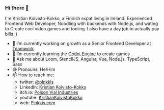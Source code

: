 ### Hi there 👋

I'm Kristian Koivisto-Kokko, a Finnish expat living in Ireland. Experienced Frontend Web Developer, Noodling with backends with Node.js, and wating to Create cool video games and tooling. I also have a day job to actually pay bills :)

- 🔭 I’m currently working on growth as a Senior Frontend Developer at [Teamwork](https://teamwork.com).
- 🌱 I’m currently learning the [Godot Engine](https://github.com/godotengine/godot) to create games
- 💬 Ask me about Loom, StencilJS, Angular, Vue, Node.js, TypeScript, Sass
- 😄 Pronouns: He/Him
- 📫 How to reach me:
  - twitter: [@pinkkis](https://twitter.com/pinkkis)
  - LinkedIn: [Kristian Koivisto-Kokko](https://www.linkedin.com/in/kristiankoivistokokko/)
  - itch.io: [Poison Vial Industries](https://poisonvial.itch.io/)
  - youtube: [KristianKoivistoKokko](https://www.youtube.com/c/KristianKoivistoKokko)
  - web: [Pinkkis.com](https://pinkkis.com)

